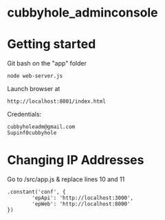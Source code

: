cubbyhole_adminconsole
======================

# Getting started

Git bash on the "app" folder

	node web-server.js

Launch browser at 
	
	http://localhost:8001/index.html

Credentials:

	cubbyholeadm@gmail.com
	Supinf0cubbyhole

# Changing IP Addresses

Go to /src/app.js & replace lines 10 and 11

	.constant('conf', {
    		'epApi': 'http://localhost:3000',
    		'epWeb': 'http://localhost:8000'
  	})